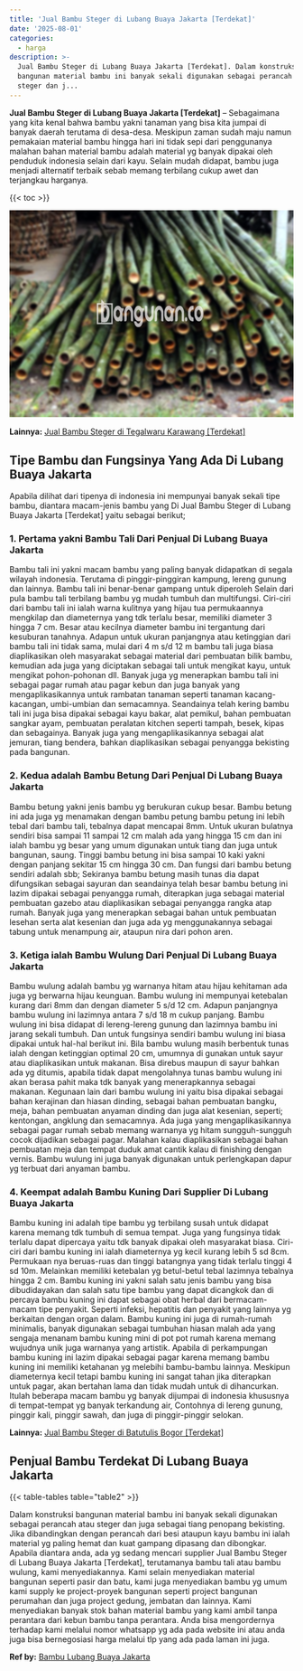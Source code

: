 ```yaml
---
title: 'Jual Bambu Steger di Lubang Buaya Jakarta [Terdekat]'
date: '2025-08-01'
categories:
  - harga
description: >-
  Jual Bambu Steger di Lubang Buaya Jakarta [Terdekat]. Dalam konstruksi
  bangunan material bambu ini banyak sekali digunakan sebagai perancah atau
  steger dan j...
---
```


**Jual Bambu Steger di Lubang Buaya Jakarta \[Terdekat\]** – Sebagaimana yang kita kenal bahwa bambu yakni tanaman yang bisa kita jumpai di banyak daerah terutama di desa-desa. Meskipun zaman sudah maju namun pemakaian material bambu hingga hari ini tidak sepi dari penggunanya malahan bahan material bambu adalah material yg banyak dipakai oleh penduduk indonesia selain dari kayu. Selain mudah didapat, bambu juga menjadi alternatif terbaik sebab memang terbilang cukup awet dan terjangkau harganya.

{{< toc >}}

![Jual Bambu Steger di Lubang Buaya Jakarta [Terdekat]](/images/jual-bambu-tali-09.png)

**Lainnya:** [Jual Bambu Steger di Tegalwaru Karawang \[Terdekat\]](https://bambu.bangunan.co/jual-bambu-steger-di-tegalwaru-karawang-terdekat/)

## Tipe Bambu dan Fungsinya Yang Ada Di Lubang Buaya Jakarta

Apabila dilihat dari tipenya di indonesia ini mempunyai banyak sekali tipe bambu, diantara macam-jenis bambu yang Di Jual Bambu Steger di Lubang Buaya Jakarta \[Terdekat\] yaitu sebagai berikut;

### 1\. Pertama yakni Bambu Tali Dari Penjual Di Lubang Buaya Jakarta

Bambu tali ini yakni macam bambu yang paling banyak didapatkan di segala wilayah indonesia. Terutama di pinggir-pinggiran kampung, lereng gunung dan lainnya. Bambu tali ini benar-benar gampang untuk diperoleh Selain dari pula bambu tali terbilang bambu yg mudah tumbuh dan multifungsi. Ciri-ciri dari bambu tali ini ialah warna kulitnya yang hijau tua permukaannya mengkilap dan diameternya yang tdk terlalu besar, memiliki diameter 3 hingga 7 cm. Besar atau kecilnya diameter bambu ini tergantung dari kesuburan tanahnya. Adapun untuk ukuran panjangnya atau ketinggian dari bambu tali ini tidak sama, mulai dari 4 m s/d 12 m bambu tali juga biasa diaplikasikan oleh masyarakat sebagai material dari pembuatan bilik bambu, kemudian ada juga yang diciptakan sebagai tali untuk mengikat kayu, untuk mengikat pohon-pohonan dll. Banyak juga yg menerapkan bambu tali ini sebagai pagar rumah atau pagar kebun dan juga banyak yang mengaplikasikannya untuk rambatan tanaman seperti tanaman kacang-kacangan, umbi-umbian dan semacamnya. Seandainya telah kering bambu tali ini juga bisa dipakai sebagai kayu bakar, alat pemikul, bahan pembuatan sangkar ayam, pembuatan peralatan kitchen seperti tampah, besek, kipas dan sebagainya. Banyak juga yang mengaplikasikannya sebagai alat jemuran, tiang bendera, bahkan diaplikasikan sebagai penyangga bekisting pada bangunan.

### 2\. Kedua adalah Bambu Betung Dari Penjual Di Lubang Buaya Jakarta

Bambu betung yakni jenis bambu yg berukuran cukup besar. Bambu betung ini ada juga yg menamakan dengan bambu petung bambu petung ini lebih tebal dari bambu tali, tebalnya dapat mencapai 8mm. Untuk ukuran bulatnya sendiri bisa sampai 11 sampai 12 cm malah ada yang hingga 15 cm dan ini ialah bambu yg besar yang umum digunakan untuk tiang dan juga untuk bangunan, saung. Tinggi bambu betung ini bisa sampai 10 kaki yakni dengan panjang sekitar 15 cm hingga 30 cm. Dan fungsi dari bambu betung sendiri adalah sbb; Sekiranya bambu betung masih tunas dia dapat difungsikan sebagai sayuran dan seandainya telah besar bambu betung ini lazim dipakai sebagai penyangga rumah, diterapkan juga sebagai material pembuatan gazebo atau diaplikasikan sebagai penyangga rangka atap rumah. Banyak juga yang menerapkan sebagai bahan untuk pembuatan lesehan serta alat kesenian dan juga ada yg menggunakannya sebagai tabung untuk menampung air, ataupun nira dari pohon aren.

### 3\. Ketiga ialah Bambu Wulung Dari Penjual Di Lubang Buaya Jakarta

Bambu wulung adalah bambu yg warnanya hitam atau hijau kehitaman ada juga yg berwarna hijau keunguan. Bambu wulung ini mempunyai ketebalan kurang dari 8mm dan dengan diameter 5 s/d 12 cm. Adapun panjangnya bambu wulung ini lazimnya antara 7 s/d 18 m cukup panjang. Bambu wulung ini bisa didapat di lereng-lereng gunung dan lazimnya bambu ini jarang sekali tumbuh. Dan untuk fungsinya sendiri bambu wulung ini biasa dipakai untuk hal-hal berikut ini. Bila bambu wulung masih berbentuk tunas ialah dengan ketinggian optimal 20 cm, umumnya di gunakan untuk sayur atau diaplikasikan untuk makanan. Bisa direbus maupun di sayur bahkan ada yg ditumis, apabila tidak dapat mengolahnya tunas bambu wulung ini akan berasa pahit maka tdk banyak yang menerapkannya sebagai makanan. Kegunaan lain dari bambu wulung ini yaitu bisa dipakai sebagai bahan kerajinan dan hiasan dinding, sebagai bahan pembuatan bangku, meja, bahan pembuatan anyaman dinding dan juga alat kesenian, seperti; kentongan, angklung dan semacamnya. Ada juga yang mengaplikasikannya sebagai pagar rumah sebab memang warnanya yg hitam sungguh-sungguh cocok dijadikan sebagai pagar. Malahan kalau diaplikasikan sebagai bahan pembuatan meja dan tempat duduk amat cantik kalau di finishing dengan vernis. Bambu wulung ini juga banyak digunakan untuk perlengkapan dapur yg terbuat dari anyaman bambu.

### 4\. Keempat adalah Bambu Kuning Dari Supplier Di Lubang Buaya Jakarta

Bambu kuning ini adalah tipe bambu yg terbilang susah untuk didapat karena memang tdk tumbuh di semua tempat. Juga yang fungsinya tidak terlalu dapat dipercaya yaitu tdk banyak dipakai oleh masyarakat biasa. Ciri-ciri dari bambu kuning ini ialah diameternya yg kecil kurang lebih 5 sd 8cm. Permukaan nya beruas-ruas dan tinggi batangnya yang tidak terlalu tinggi 4 sd 10m. Melainkan memiliki ketebalan yg betul-betul tebal lazimnya tebalnya hingga 2 cm. Bambu kuning ini yakni salah satu jenis bambu yang bisa dibudidayakan dan salah satu tipe bambu yang dapat dicangkok dan di percaya bambu kuning ini dapat sebagai obat herbal dari bermacam-macam tipe penyakit. Seperti infeksi, hepatitis dan penyakit yang lainnya yg berkaitan dengan organ dalam. Bambu kuning ini juga di rumah-rumah minimalis, banyak digunakan sebagai tumbuhan hiasan malah ada yang sengaja menanam bambu kuning mini di pot pot rumah karena memang wujudnya unik juga warnanya yang artistik. Apabila di perkampungan bambu kuning ini lazim dipakai sebagai pagar karena memang bambu kuning ini memiliki ketahanan yg melebihi bambu-bambu lainnya. Meskipun diameternya kecil tetapi bambu kuning ini sangat tahan jika diterapkan untuk pagar, akan bertahan lama dan tidak mudah untuk di dihancurkan. Itulah beberapa macam bambu yg banyak dijumpai di indonesia khususnya di tempat-tempat yg banyak terkandung air, Contohnya di lereng gunung, pinggir kali, pinggir sawah, dan juga di pinggir-pinggir selokan.

**Lainnya:** [Jual Bambu Steger di Batutulis Bogor \[Terdekat\]](https://bambu.bangunan.co/jual-bambu-steger-di-batutulis-bogor-terdekat/)

## Penjual Bambu Terdekat Di Lubang Buaya Jakarta

{{< table-tables table="table2" >}}

Dalam konstruksi bangunan material bambu ini banyak sekali digunakan sebagai perancah atau steger dan juga sebagai tiang penopang bekisting. Jika dibandingkan dengan perancah dari besi ataupun kayu bambu ini ialah material yg paling hemat dan kuat gampang dipasang dan dibongkar. Apabila diantara anda, ada yg sedang mencari supplier Jual Bambu Steger di Lubang Buaya Jakarta \[Terdekat\], terutamanya bambu tali atau bambu wulung, kami menyediakannya. Kami selain menyediakan material bangunan seperti pasir dan batu, kami juga menyediakan bambu yg umum kami supply ke project-proyek bangunan seperti project bangunan perumahan dan juga project gedung, jembatan dan lainnya. Kami menyediakan banyak stok bahan material bambu yang kami ambil tanpa perantara dari kebun bambu tanpa perantara. Anda bisa mengordernya terhadap kami melalui nomor whatsapp yg ada pada website ini atau anda juga bisa bernegosiasi harga melalui tlp yang ada pada laman ini juga.

**Ref by:** [Bambu Lubang Buaya Jakarta](https://id.wikipedia.org/wiki/Bambu)
